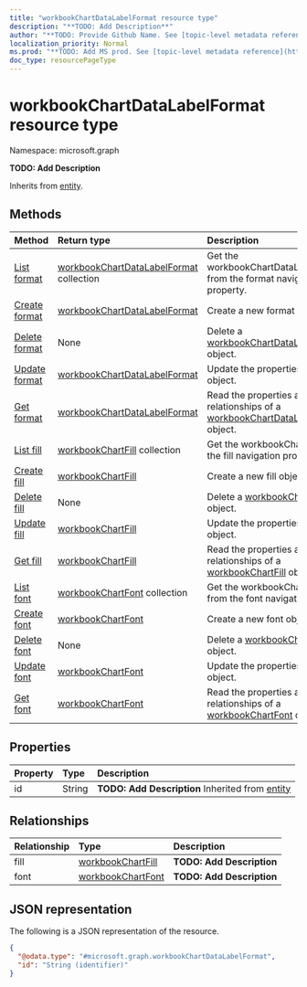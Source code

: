 ```yaml
---
title: "workbookChartDataLabelFormat resource type"
description: "**TODO: Add Description**"
author: "**TODO: Provide Github Name. See [topic-level metadata reference](https://msgo.azurewebsites.net/add/document/guidelines/metadata.html#topic-level-metadata)**"
localization_priority: Normal
ms.prod: "**TODO: Add MS prod. See [topic-level metadata reference](https://msgo.azurewebsites.net/add/document/guidelines/metadata.html#topic-level-metadata)**"
doc_type: resourcePageType
---
```


# workbookChartDataLabelFormat resource type


Namespace: microsoft.graph

**TODO: Add Description**


Inherits from [entity](../resources/entity.md).

## Methods
|Method|Return type|Description|
|:---|:---|:---|
|[List format](../api/workbookchartdatalabels-list-format.md)|[workbookChartDataLabelFormat](../resources/workbookchartdatalabelformat.md) collection|Get the workbookChartDataLabelFormats from the format navigation property.|
|[Create format](../api/workbookchartdatalabels-post-format.md)|[workbookChartDataLabelFormat](../resources/workbookchartdatalabelformat.md)|Create a new format object.|
|[Delete format](../api/workbookchartdatalabels-delete-format.md)|None|Delete a [workbookChartDataLabelFormat](../resources/workbookchartdatalabelformat.md) object.|
|[Update format](../api/workbookchartdatalabels-update-format.md)|[workbookChartDataLabelFormat](../resources/workbookchartdatalabelformat.md)|Update the properties of a format object.|
|[Get format](../api/workbookchartdatalabels-get-workbookchartdatalabelformat.md)|[workbookChartDataLabelFormat](../resources/workbookchartdatalabelformat.md)|Read the properties and relationships of a [workbookChartDataLabelFormat](../resources/workbookchartdatalabelformat.md) object.|
|[List fill](../api/workbookchartdatalabelformat-list-fill.md)|[workbookChartFill](../resources/workbookchartfill.md) collection|Get the workbookChartFills from the fill navigation property.|
|[Create fill](../api/workbookchartdatalabelformat-post-fill.md)|[workbookChartFill](../resources/workbookchartfill.md)|Create a new fill object.|
|[Delete fill](../api/workbookchartdatalabelformat-delete-fill.md)|None|Delete a [workbookChartFill](../resources/workbookchartfill.md) object.|
|[Update fill](../api/workbookchartdatalabelformat-update-fill.md)|[workbookChartFill](../resources/workbookchartfill.md)|Update the properties of a fill object.|
|[Get fill](../api/workbookchartdatalabelformat-get-workbookchartfill.md)|[workbookChartFill](../resources/workbookchartfill.md)|Read the properties and relationships of a [workbookChartFill](../resources/workbookchartfill.md) object.|
|[List font](../api/workbookchartdatalabelformat-list-font.md)|[workbookChartFont](../resources/workbookchartfont.md) collection|Get the workbookChartFonts from the font navigation property.|
|[Create font](../api/workbookchartdatalabelformat-post-font.md)|[workbookChartFont](../resources/workbookchartfont.md)|Create a new font object.|
|[Delete font](../api/workbookchartdatalabelformat-delete-font.md)|None|Delete a [workbookChartFont](../resources/workbookchartfont.md) object.|
|[Update font](../api/workbookchartdatalabelformat-update-font.md)|[workbookChartFont](../resources/workbookchartfont.md)|Update the properties of a font object.|
|[Get font](../api/workbookchartdatalabelformat-get-workbookchartfont.md)|[workbookChartFont](../resources/workbookchartfont.md)|Read the properties and relationships of a [workbookChartFont](../resources/workbookchartfont.md) object.|

## Properties
|Property|Type|Description|
|:---|:---|:---|
|id|String|**TODO: Add Description** Inherited from [entity](../resources/entity.md)|

## Relationships
|Relationship|Type|Description|
|:---|:---|:---|
|fill|[workbookChartFill](../resources/workbookchartfill.md)|**TODO: Add Description**|
|font|[workbookChartFont](../resources/workbookchartfont.md)|**TODO: Add Description**|

## JSON representation
The following is a JSON representation of the resource.
<!-- {
  "blockType": "resource",
  "keyProperty": "id",
  "@odata.type": "microsoft.graph.workbookChartDataLabelFormat",
  "baseType": "microsoft.graph.entity",
  "openType": false
}
-->
``` json
{
  "@odata.type": "#microsoft.graph.workbookChartDataLabelFormat",
  "id": "String (identifier)"
}
```

